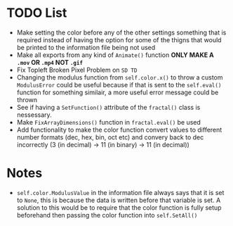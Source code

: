 # TODO List
 - Make setting the color before any of the other settings something that is required instead of having the option for some of the thigns that would be printed to the information file being not used
 - Make all exports from any kind of `Animate()` function __**ONLY MAKE A `.mov` OR `.mp4` NOT `.gif`**__
 - Fix Topleft Broken Pixel Problem on `SD TD`
 - Changing the modulus function from `self.color.x()` to throw a custom `ModulusError` could be useful because if that is sent to the `self.eval()` function for something similair, a more useful error message could be thrown
 - See if having a `SetFunction()` attribute of the `fractal()` class is nessessary. 
 - Make `FixArrayDimensions()` function in `fractal.eval()` be used
 - Add functionality to make the color function convert values to different number formats (dec, hex, bin, oct etc) and convery back to dec incorrectly (3 (in decimal) -> 11 (in binary) -> 11 (in decimal))
# Notes
 - `self.color.ModulusValue` in the information file always says that it is set to `None`, this is because the data is written before that variable is set. A solution to this would be to require that the color function is fully setup beforehand then passing the color function into `self.SetAll()`